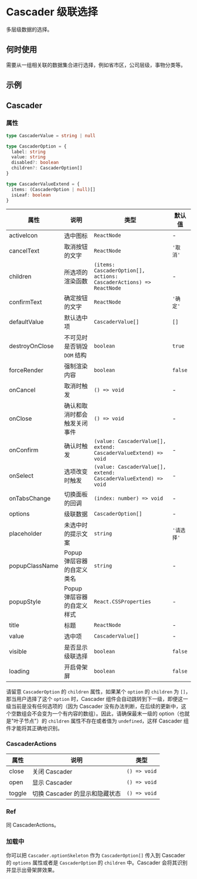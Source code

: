 # Cascader 级联选择

多层级数据的选择。

## 何时使用

需要从一组相关联的数据集合进行选择，例如省市区，公司层级，事物分类等。

## 示例

<code src="./demos/demo1.tsx"></code>

<code src="./demos/demo2.tsx"></code>

## Cascader

### 属性

```typescript | pure
type CascaderValue = string | null

type CascaderOption = {
  label: string
  value: string
  disabled?: boolean
  children?: CascaderOption[]
}

type CascaderValueExtend = {
  items: (CascaderOption | null)[]
  isLeaf: boolean
}
```

| 属性 | 说明 | 类型 | 默认值 |
| --- | --- | --- | --- |
| activeIcon | 选中图标 | `ReactNode` | - |
| cancelText | 取消按钮的文字 | `ReactNode` | `'取消'` |
| children | 所选项的渲染函数 | `(items: CascaderOption[], actions: CascaderActions) => ReactNode` | - |
| confirmText | 确定按钮的文字 | `ReactNode` | `'确定'` |
| defaultValue | 默认选中项 | `CascaderValue[]` | `[]` |
| destroyOnClose | 不可见时是否销毁 `DOM` 结构 | `boolean` | `true` |
| forceRender | 强制渲染内容 | `boolean` | `false` |
| onCancel | 取消时触发 | `() => void` | - |
| onClose | 确认和取消时都会触发关闭事件 | `() => void` | - |
| onConfirm | 确认时触发 | `(value: CascaderValue[], extend: CascaderValueExtend) => void` | - |
| onSelect | 选项改变时触发 | `(value: CascaderValue[], extend: CascaderValueExtend) => void` | - |
| onTabsChange | 切换面板的回调 | `(index: number) => void` | - |
| options | 级联数据 | `CascaderOption[]` | - |
| placeholder | 未选中时的提示文案 | `string` | `'请选择'` |
| popupClassName | Popup 弹层容器的自定义类名 | `string` | - |
| popupStyle | Popup 弹层容器的自定义样式 | `React.CSSProperties` | - |
| title | 标题 | `ReactNode` | - |
| value | 选中项 | `CascaderValue[]` | - |
| visible | 是否显示级联选择 | `boolean` | `false` |
| loading | 开启骨架屏 | `boolean` | `false` |

请留意 `CascaderOption` 的 `children` 属性，如果某个 `option` 的 `children` 为 `[]`，那当用户选择了这个 `option` 时，Cascader 组件会自动跳转到下一级，即便这一级当前是没有任何选项的（因为 Cascader 没有办法判断，在后续的更新中，这个空数组会不会变为一个有内容的数组）。因此，请确保最末一级的 option（也就是"叶子节点"）的 `children` 属性不存在或者值为 `undefined`，这样 Cascader 组件才能将其正确地识别。

### CascaderActions

| 属性   | 说明                           | 类型         |
| ------ | ------------------------------ | ------------ |
| close  | 关闭 Cascader                  | `() => void` |
| open   | 显示 Cascader                  | `() => void` |
| toggle | 切换 Cascader 的显示和隐藏状态 | `() => void` |

### Ref

同 CascaderActions。

### 加载中 <Experimental></Experimental>

你可以把 `Cascader.optionSkeleton` 作为 `CascaderOption[]` 传入到 Cascader 的 `options` 属性或者是 `CascaderOption` 的 `children` 中。Cascader 会将其识别并显示出骨架屏效果。
